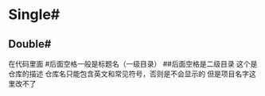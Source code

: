 # Single#
## Double#
在代码里面 
#后面空格一般是标题名（一级目录）
##后面空格是二级目录
这个是仓库的描述
仓库名只能包含英文和常见符号，否则是不会显示的
但是项目名字这里改不了
